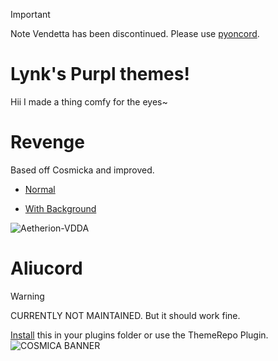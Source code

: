 > [!IMPORTANT]
> Note Vendetta has been discontinued. Please use [pyoncord](https://github.com/pyoncord/Bunny).

# Lynk's Purpl themes!
Hii I made a thing comfy for the eyes~


# Revenge
Based off Cosmicka and improved.

* [Normal](https://raw.githubusercontent.com/LYNK-INCUU/Cosmicka/refs/heads/main/Aetherion2.json)
- [With Background](https://raw.githubusercontent.com/LYNK-INCUU/Cosmicka/main/Aetherion2-BG.json)

![Aetherion-VDDA](https://github.com/ZeldrexK0DE/Cosmicka/assets/83987610/c9ba1468-9d80-4047-aeb5-85383894884a)


# Aliucord
> [!WARNING]
> CURRENTLY NOT MAINTAINED. But it should work fine.

[Install](https://raw.githubusercontent.com/LYNK-INCUU/Cosmicka/main/Cosmicka.json) this in your plugins folder or use the ThemeRepo Plugin.
![COSMICA BANNER](https://user-images.githubusercontent.com/83987610/171046582-1702b2b0-4654-45be-a23c-0b8910a6e5c1.png)




